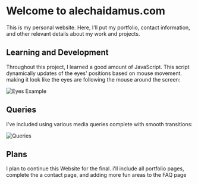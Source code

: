 # Welcome to alechaidamus.com

This is my personal website. Here, I'll put my portfolio, contact information, and other relevant details about my work and projects.

## Learning and Development

Throughout this project, I learned a good amount of JavaScript. This script dynamically updates of the eyes' positions based on mouse movement. making it look like the eyes are following the mouse around the screen:

![ Eyes Example](<Screenshot 2024-03-21 at 12.05.53 PM.png>)

## Queries

I've included using various media queries complete with smooth transitions:

![Queries](<Screenshot 2024-03-21 at 12.06.15 PM.png>)

## Plans

I plan to continue this Website for the final. i'll include  all portfolio pages, complete the a contact page, and adding more fun areas to the FAQ page
